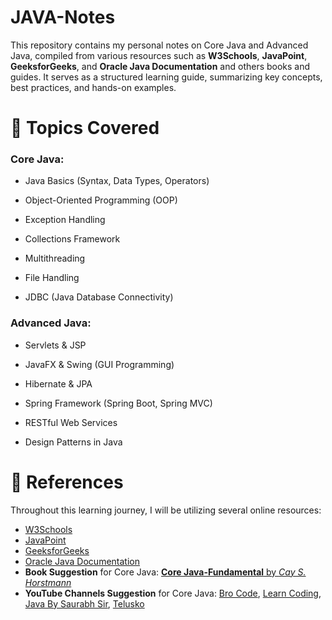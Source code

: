 # JAVA-Notes

This repository contains my personal notes on Core Java and Advanced Java, compiled from various resources such as **W3Schools**, **JavaPoint**, **GeeksforGeeks**, and **Oracle Java Documentation** and others books and guides. It serves as a structured learning guide, summarizing key concepts, best practices, and hands-on examples.

# 📌 Topics Covered
### Core Java: 
* Java Basics (Syntax, Data Types, Operators)

* Object-Oriented Programming (OOP)

* Exception Handling

* Collections Framework

* Multithreading

* File Handling

* JDBC (Java Database Connectivity)


### Advanced Java: 
* Servlets & JSP

* JavaFX & Swing (GUI Programming)

* Hibernate & JPA

* Spring Framework (Spring Boot, Spring MVC)

* RESTful Web Services

* Design Patterns in Java


# 📖 References
 Throughout this learning journey, I will be utilizing several online resources:

* [W3Schools](https://www.w3schools.com/java/)
* [JavaPoint](https://www.tpointtech.com/java-tutorial)
* [GeeksforGeeks](https://www.geeksforgeeks.org/java/)
* [Oracle Java Documentation](https://docs.oracle.com/javase/tutorial/)
* **Book Suggestion** for Core Java: [**Core Java-Fundamental** by *Cay S. Horstmann*](https://shorturl.at/eVLP6)
* **YouTube Channels Suggestion** for Core Java: [Bro Code](https://www.youtube.com/@BroCodez), [Learn Coding](https://www.youtube.com/playlist?list=PLqleLpAMfxGAdqZeY_4uVQOPCnAjhH-eT), [Java By Saurabh Sir](https://www.youtube.com/playlist?list=PLX9Zi6XTqOKQ7TdRz0QynGIKuMV9Q2H8E), [Telusko](https://www.youtube.com/playlist?list=PLsyeobzWxl7pe_IiTfNyr55kwJPWbgxB5)
